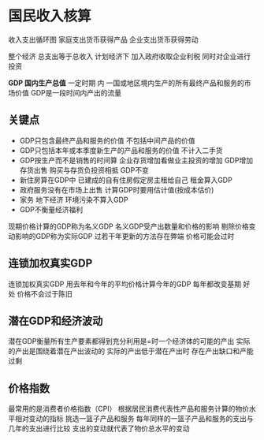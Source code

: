 # 国民收入核算
收入支出循环图
家庭支出货币获得产品
企业支出货币获得劳动

整个经济 总支出等于总收入
计划经济下 加入政府收取企业利税 同时对企业进行投资

**GDP 国内生产总值**
一定时期 内 一国或地区境内生产的所有最终产品和服务的市场价值
GDP是一段时间内产出的流量
## 关键点
- GDP只包含最终产品和服务的价值 不包括中间产品的价值
- GDP只包括本年或本季度新生产的产品和服务的价值 不计入二手货
- GDP按生产而不是销售的时间算
企业存货增加看做业主投资的增加 GDP增加 存货出售 购买与存货负投资相抵 GDP不变
- 新住房算在GDP中 已建成的自有住房假定房主租给自己 租金算入GDP
- 政府服务没有在市场上出售 计算GDP时要用估计值(按成本估价)
- 家务 地下经济 环境污染不算入GDP
- GDP不衡量经济福利

现期价格计算的GDP称为名义GDP
名义GDP受产出数量和价格的影响
剔除价格变动影响的GDP称为实际GDP
过若干年更新的方法存在弊端 价格可能会过时
## 连锁加权真实GDP
连锁加权真实GDP 用去年和今年的平均价格计算今年的GDP 每年都改变基期
好处 价格不会过于陈旧

## 潜在GDP和经济波动
潜在GDP衡量所有生产要素都得到充分利用是=时一个经济体的可能的产出
实际的产出是围绕着潜在产出波动的 实际的产出低于潜在产出时 存在产出缺口和产能过剩

## 价格指数
最常用的是消费者价格指数（CPI）
根据居民消费代表性产品和服务计算的物价水平相对变动的指标
挑选一篮子产品和服务 每年同样的一篮子产品和服务的支出与几年的支出进行比较 支出的变动就代表了物价总水平的变动












